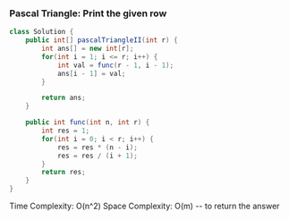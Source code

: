 ### Pascal Triangle: Print the given row

```java
class Solution {
    public int[] pascalTriangleII(int r) {
        int ans[] = new int[r];
        for(int i = 1; i <= r; i++) {
            int val = func(r - 1, i - 1);
            ans[i - 1] = val;
        }

        return ans;
    }

    public int func(int n, int r) {
        int res = 1;
        for(int i = 0; i < r; i++) {
            res = res * (n - i);
            res = res / (i + 1);
        }
        return res;
    }
}
```

Time Complexity: O(n^2)
Space Complexity: O(m) -- to return the answer
